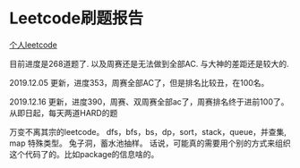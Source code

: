 # Leetcode刷题报告

[个人leetcode](https://leetcode-cn.com/u/caobuzheng-cn/)



目前进度是268道题了. 以及周赛还是无法做到全部AC. 与大神的差距还是较大的.

2019.12.05 更新，进度353，周赛全部AC了，但是排名比较丑，在100名。

2019.12.16 更新，进度390，周赛、双周赛全部ac了，周赛排名终于进前100了。从即日起，每天两道HARD的题


万变不离其宗的leetcode。
dfs，bfs，bs，dp，sort，stack，queue，并查集, map
特殊类型。
兔子洞，蓄水池抽样。
话说，可能真的需要用个别的方式来组织这个代码了的。比如package的信息啥的。
